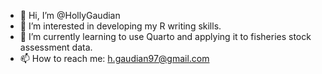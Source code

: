- 👋 Hi, I’m @HollyGaudian
- 👀 I’m interested in developing my R writing skills. 
- 🌱 I’m currently learning to use Quarto and applying it to fisheries stock assessment data. 
- 📫 How to reach me: h.gaudian97@gmail.com

<!---
HollyGaudian/HollyGaudian is a ✨ special ✨ repository because its `README.md` (this file) appears on your GitHub profile.
You can click the Preview link to take a look at your changes.
--->
